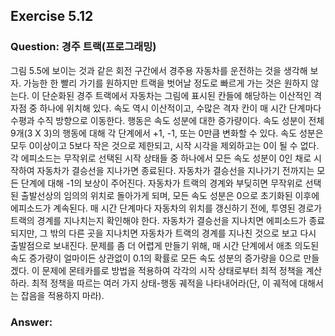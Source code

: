 ## Exercise 5.12

### Question: 경주 트랙(프로그래밍)

그림 5.5에 보이는 것과 같은 회전 구간에서 경주용 자동차를 운전하는 것을 생각해 보자. 가능한 한 빨리 가기를 원하지만 트랙을 벗어날 정도로 빠르게 가는 것은 원하지 않는다. 이 단순화된 경주 트랙에서 자동차는 그림에 표시된 칸들에 해당하는 이산적인 격자점 중 하나에 위치해 있다. 속도 역시 이산적이고, 수많은 격자 칸이 매 시간 단계마다 수평과 수직 방향으로 이동한다. 행동은 속도 성분에 대한 증가량이다. 속도 성분이 전체 9개(3 X 3)의 행동에 대해 각 단계에서 +1, -1, 또는 0만큼 변화할 수 있다. 속도 성분은 모두 0이상이고 5보다 작은 것으로 제한되고, 시작 시각을 제외하고는 0이 될 수 없다. 각 에피소드는 무작위로 선택된 시작 상태들 중 하나에서 모든 속도 성분이 0인 채로 시작하여 자동차가 결승선을 지나가면 종료된다. 자동차가 결승선을 지나가기 전까지는 모든 단계에 대해 -1의 보상이 주어진다. 자동차가 트랙의 경계와 부딪히면 무작위로 선택된 출발선상의 임의의 위치로 돌아가게 되며, 모든 속도 성분은 0으로 초기화된 이후에 에피소드가 계속된다. 매 시간 단계마다 자동차의 위치를 갱신하기 전에, 투영된 경로가 트랙의 경계를 지나치는지 확인해야 한다. 자동차가 결승선을 지나치면 에피소드가 종료되지만, 그 밖의 다른 곳을 지나치면 자동차가 트랙의 경계를 지나친 것으로 보고 다시 출발점으로 보내진다. 문제를 좀 더 어렵게 만들기 위해, 매 시간 단계에서 애초 의도된 속도 증가량이 얼마이든 상관없이 0.1의 확률로 모든 속도 성분의 증가량을 0으로 만들겠다. 이 문제에 몬테카를로 방법을 적용하여 각각의 시작 상태로부터 최적 정책을 계산하라. 최적 정책을 따르는 여러 가지 상태-행동 궤적을 나타내어라(단, 이 궤적에 대해서는 잡음을 적용하지 마라).

### Answer:
